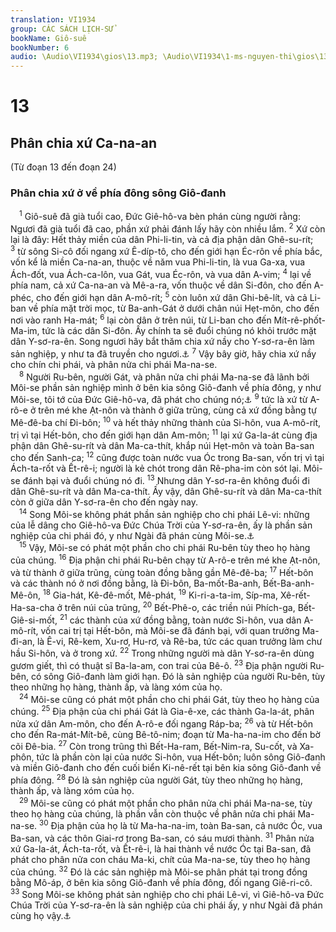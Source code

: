```yaml
---
translation: VI1934
group: CÁC SÁCH LỊCH-SỬ
bookName: Giô-suê 
bookNumber: 6
audio: \Audio\VI1934\gios\13.mp3; \Audio\VI1934\1-ms-nguyen-thi\gios\13.mp3
---
```


<div class="title"><h1>13</h1><h2>Phân chia xứ Ca-na-an</h2><p>(Từ đoạn 13 đến đoạn 24)</p><h3>Phân chia xứ ở về phía đông sông Giô-đanh</h3></div>
<span class="verse gios_13_1"> <sup>1</sup> Giô-suê đã già tuổi cao, Đức Giê-hô-va bèn phán cùng người rằng: Ngươi đã già tuổi đã cao, phần xứ phải đánh lấy hãy còn nhiều lắm. </span>
<span class="verse gios_13_2"><sup>2</sup> Xứ còn lại là đây: Hết thảy miền của dân Phi-li-tin, và cả địa phận dân Ghê-su-rít; </span>
<span class="verse gios_13_3"><sup>3</sup> từ sông Si-cô đối ngang xứ Ê-díp-tô, cho đến giới hạn Éc-rôn về phía bắc, vốn kể là miền Ca-na-an, thuộc về năm vua Phi-li-tin, là vua Ga-xa, vua Ách-đốt, vua Ách-ca-lôn, vua Gát, vua Éc-rôn, và vua dân A-vim; </span>
<span class="verse gios_13_4"><sup>4</sup> lại về phía nam, cả xứ Ca-na-an và Mê-a-ra, vốn thuộc về dân Si-đôn, cho đến A-phéc, cho đến giới hạn dân A-mô-rít; </span>
<span class="verse gios_13_5"><sup>5</sup> còn luôn xứ dân Ghi-bê-lít, và cả Li-ban về phía mặt trời mọc, từ Ba-anh-Gát ở dưới chân núi Hẹt-môn, cho đến nơi vào ranh Ha-mát; </span>
<span class="verse gios_13_6"><sup>6</sup> lại còn dân ở trên núi, từ Li-ban cho đến Mít-rê-phốt-Ma-im, tức là các dân Si-đôn. Ấy chính ta sẽ đuổi chúng nó khỏi trước mặt dân Y-sơ-ra-ên. Song ngươi hãy bắt thăm chia xứ nầy cho Y-sơ-ra-ên làm sản nghiệp, y như ta đã truyền cho ngươi.<a data-toggle="tooltip" data-placement="bottom" title="Dan 33:54">⚓</a></span>
<span class="verse gios_13_7"><sup>7</sup> Vậy bây giờ, hãy chia xứ nầy cho chín chi phái, và phân nửa chi phái Ma-na-se. <br/></span>
<span class="verse gios_13_8"> <sup>8</sup> Người Ru-bên, người Gát, và phân nửa chi phái Ma-na-se đã lãnh bởi Môi-se phần sản nghiệp mình ở bên kia sông Giô-đanh về phía đông, y như Môi-se, tôi tớ của Đức Giê-hô-va, đã phát cho chúng nó;<a data-toggle="tooltip" data-placement="bottom" title="Dan 32:33; Phu 3:12">⚓</a></span>
<span class="verse gios_13_9"><sup>9</sup> tức là xứ từ A-rô-e ở trên mé khe Ạt-nôn và thành ở giữa trũng, cùng cả xứ đồng bằng tự Mê-đê-ba chí Đi-bôn; </span>
<span class="verse gios_13_10"><sup>10</sup> và hết thảy những thành của Si-hôn, vua A-mô-rít, trị vì tại Hết-bôn, cho đến giới hạn dân Am-môn; </span>
<span class="verse gios_13_11"><sup>11</sup> lại xứ Ga-la-át cùng địa phận dân Ghê-su-rít và dân Ma-ca-thít, khắp núi Hẹt-môn và toàn Ba-san cho đến Sanh-ca; </span>
<span class="verse gios_13_12"><sup>12</sup> cũng được toàn nước vua Óc trong Ba-san, vốn trị vì tại Ách-ta-rốt và Ết-rê-i; người là kẻ chót trong dân Rê-pha-im còn sót lại. Môi-se đánh bại và đuổi chúng nó đi. </span>
<span class="verse gios_13_13"><sup>13</sup> Nhưng dân Y-sơ-ra-ên không đuổi đi dân Ghê-su-rít và dân Ma-ca-thít. Ấy vậy, dân Ghê-su-rít và dân Ma-ca-thít còn ở giữa dân Y-sơ-ra-ên cho đến ngày nay. <br/></span>
<span class="verse gios_13_14"> <sup>14</sup> Song Môi-se không phát phần sản nghiệp cho chi phái Lê-vi: những của lễ dâng cho Giê-hô-va Đức Chúa Trời của Y-sơ-ra-ên, ấy là phần sản nghiệp của chi phái đó, y như Ngài đã phán cùng Môi-se.<a data-toggle="tooltip" data-placement="bottom" title="Phu 18:1">⚓</a><br/></span>
<span class="verse gios_13_15"> <sup>15</sup> Vậy, Môi-se có phát một phần cho chi phái Ru-bên tùy theo họ hàng của chúng. </span>
<span class="verse gios_13_16"><sup>16</sup> Địa phận chi phái Ru-bên chạy từ A-rô-e trên mé khe Ạt-nôn, và từ thành ở giữa trũng, cùng toàn đồng bằng gần Mê-đê-ba; </span>
<span class="verse gios_13_17"><sup>17</sup> Hết-bôn và các thành nó ở nơi đồng bằng, là Đi-bôn, Ba-mốt-Ba-anh, Bết-Ba-anh-Mê-ôn, </span>
<span class="verse gios_13_18"><sup>18</sup> Gia-hát, Kê-đê-mốt, Mê-phát, </span>
<span class="verse gios_13_19"><sup>19</sup> Ki-ri-a-ta-im, Síp-ma, Xê-rết-Ha-sa-cha ở trên núi của trũng, </span>
<span class="verse gios_13_20"><sup>20</sup> Bết-Phê-o, các triền núi Phích-ga, Bết-Giê-si-mốt, </span>
<span class="verse gios_13_21"><sup>21</sup> các thành của xứ đồng bằng, toàn nước Si-hôn, vua dân A-mô-rít, vốn cai trị tại Hết-bôn, mà Môi-se đã đánh bại, với quan trưởng Ma-đi-an, là Ê-vi, Rê-kem, Xu-rơ, Hu-rơ, và Rê-ba, tức các quan trưởng làm chư hầu Si-hôn, và ở trong xứ. </span>
<span class="verse gios_13_22"><sup>22</sup> Trong những người mà dân Y-sơ-ra-ên dùng gươm giết, thì có thuật sĩ Ba-la-am, con trai của Bê-ô. </span>
<span class="verse gios_13_23"><sup>23</sup> Địa phận người Ru-bên, có sông Giô-đanh làm giới hạn. Đó là sản nghiệp của người Ru-bên, tùy theo những họ hàng, thành ấp, và làng xóm của họ. <br/></span>
<span class="verse gios_13_24"> <sup>24</sup> Môi-se cũng có phát một phần cho chi phái Gát, tùy theo họ hàng của chúng. </span>
<span class="verse gios_13_25"><sup>25</sup> Địa phận của chi phái Gát là Gia-ê-xe, các thành Ga-la-át, phân nửa xứ dân Am-môn, cho đến A-rô-e đối ngang Ráp-ba; </span>
<span class="verse gios_13_26"><sup>26</sup> và từ Hết-bôn cho đến Ra-mát-Mít-bê, cùng Bê-tô-nim; đoạn từ Ma-ha-na-im cho đến bờ cõi Đê-bia. </span>
<span class="verse gios_13_27"><sup>27</sup> Còn trong trũng thì Bết-Ha-ram, Bết-Nim-ra, Su-cốt, và Xa-phôn, tức là phần còn lại của nước Si-hôn, vua Hết-bôn; luôn sông Giô-đanh và miền Giô-đanh cho đến cuối biển Ki-nê-rết tại bên kia sông Giô-đanh về phía đông. </span>
<span class="verse gios_13_28"><sup>28</sup> Đó là sản nghiệp của người Gát, tùy theo những họ hàng, thành ấp, và làng xóm của họ. <br/></span>
<span class="verse gios_13_29"> <sup>29</sup> Môi-se cũng có phát một phần cho phân nửa chi phái Ma-na-se, tùy theo họ hàng của chúng, là phần vẫn còn thuộc về phân nửa chi phái Ma-na-se. </span>
<span class="verse gios_13_30"><sup>30</sup> Địa phận của họ là từ Ma-ha-na-im, toàn Ba-san, cả nước Óc, vua Ba-san, và các thôn Giai-rơ trong Ba-san, có sáu mươi thành. </span>
<span class="verse gios_13_31"><sup>31</sup> Phân nửa xứ Ga-la-át, Ách-ta-rốt, và Ết-rê-i, là hai thành về nước Óc tại Ba-san, đã phát cho phân nửa con cháu Ma-ki, chít của Ma-na-se, tùy theo họ hàng của chúng. </span>
<span class="verse gios_13_32"><sup>32</sup> Đó là các sản nghiệp mà Môi-se phân phát tại trong đồng bằng Mô-áp, ở bên kia sông Giô-đanh về phía đông, đối ngang Giê-ri-cô. </span>
<span class="verse gios_13_33"><sup>33</sup> Song Môi-se không phát sản nghiệp cho chi phái Lê-vi, vì Giê-hô-va Đức Chúa Trời của Y-sơ-ra-ên là sản nghiệp của chi phái ấy, y như Ngài đã phán cùng họ vậy.<a data-toggle="tooltip" data-placement="bottom" title="Dan 18:20; Phu 18:2">⚓</a><br/></span>
